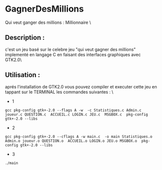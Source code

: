 # GagnerDesMillions
Qui veut ganger des millions : Millionnaire \
## Description :
c'est un jeu basé sur le celebre jeu "qui veut gagner des millions" implementé en langage C en faisant des interfaces
graphiques avec GTK2.0\

## Utilisation :
aprés l'installation de GTK2.0 vous pouvez compiler et executer cette jeu en tappant 
sur le TERMINAL les commandes suivantes : \

* 1
 ```
 gcc pkg-config gtk+-2.0 --flags A -w  -c Statistiques.c Admin.c joueur.c QUESTION.c  ACCUEIL.c LOGIN.c JEU.c  MSGBOX.c  pkg-config gtk+-2.0 --libs
 
```
* 2
```
gcc pkg-config gtk+-2.0 --cflags A -w main.c  -o main Statistiques.o Admin.o joueur.o QUESTION.o  ACCUEIL.o LOGIN.o JEU.o MSGBOX.o  pkg-config gtk+-2.0 --libs
 ```
* 3
 ```
./main
 ```
